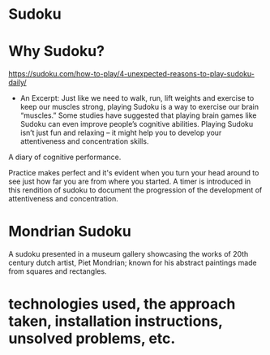 # Sudoku

# Why Sudoku?
https://sudoku.com/how-to-play/4-unexpected-reasons-to-play-sudoku-daily/
* An Excerpt: 
Just like we need to walk, run, lift weights and exercise to keep our muscles strong, playing Sudoku is a way to exercise our brain “muscles.” Some studies have suggested that playing brain games like Sudoku can even improve people’s cognitive abilities. Playing Sudoku isn’t just fun and relaxing – it might help you to develop your attentiveness and concentration skills.

A diary of cognitive performance. 

Practice makes perfect and it's evident when you turn your head around to see just how far you are from where you started. A timer is introduced in this rendition of sudoku to document the progression of the development of attentiveness and concentration. 

# Mondrian Sudoku
A sudoku presented in a museum gallery showcasing the works of 20th century dutch artist, Piet Mondrian; known for his abstract paintings made from squares and rectangles. 



# technologies used, the approach taken, installation instructions, unsolved problems, etc.